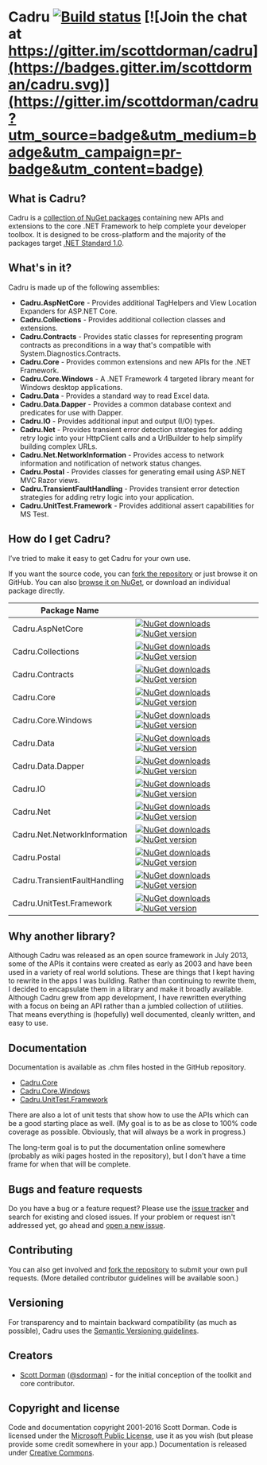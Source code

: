 # Cadru [![Build status](https://ci.appveyor.com/api/projects/status/3t0p4d04fyqtiun5?svg=true&retina=true)](https://ci.appveyor.com/project/scottdorman/cadru) [![Join the chat at https://gitter.im/scottdorman/cadru](https://badges.gitter.im/scottdorman/cadru.svg)](https://gitter.im/scottdorman/cadru?utm_source=badge&utm_medium=badge&utm_campaign=pr-badge&utm_content=badge)

## What is Cadru?
Cadru is a [collection of NuGet packages](https://www.nuget.org/packages?q=Tags%3A%22cadru%22) containing new APIs and extensions to the core .NET Framework to help complete your developer toolbox. It is designed to be cross-platform and the majority of the packages target [.NET Standard 1.0](https://docs.microsoft.com/en-us/dotnet/standard/library).

## What's in it?
Cadru is made up of the following assemblies:

* **Cadru.AspNetCore** - Provides additional TagHelpers and View Location Expanders for ASP.NET Core.
* **Cadru.Collections** - Provides additional collection classes and extensions.
* **Cadru.Contracts** - Provides static classes for representing program contracts as preconditions in a way that's compatible with System.Diagnostics.Contracts.
* **Cadru.Core** - Provides common extensions and new APIs for the .NET Framework.
* **Cadru.Core.Windows** - A .NET Framework 4 targeted library meant for Windows desktop applications.
* **Cadru.Data** - Provides a standard way to read Excel data.
* **Cadru.Data.Dapper** - Provides a common database context and predicates for use with Dapper.
* **Cadru.IO** - Provides additional input and output (I/O) types.
* **Cadru.Net** - Provides transient error detection strategies for adding retry logic into your HttpClient calls and a UrlBuilder to help simplify building complex URLs.
* **Cadru.Net.NetworkInformation** - Provides access to network information and notification of network status changes.
* **Cadru.Postal** - Provides classes for generating email using ASP.NET MVC Razor views.
* **Cadru.TransientFaultHandling** - Provides transient error detection strategies for adding retry logic into your application.
* **Cadru.UnitTest.Framework** - Provides additional assert capabilities for MS Test.

## How do I get Cadru?
I’ve tried to make it easy to get Cadru for your own use.

If you want the source code, you can [fork the repository](https://github.com/scottdorman/cadru/fork) or just browse it on GitHub.
You can also [browse it on NuGet](https://www.nuget.org/packages?q=Tags%3A%22cadru%22), or download an individual package directly.

| Package Name |  |
|-------|------|
|Cadru.AspNetCore|[![NuGet downloads](https://img.shields.io/nuget/dt/cadru.aspnetcore.svg)](http://www.nuget.org/packages/cadru.aspnetcore) [![NuGet version](https://img.shields.io/nuget/v/cadru.aspnetcore.svg)](http://www.nuget.org/packages/cadru.aspnetcore)|
|Cadru.Collections|[![NuGet downloads](https://img.shields.io/nuget/dt/cadru.collections.svg)](http://www.nuget.org/packages/cadru.collections) [![NuGet version](https://img.shields.io/nuget/v/cadru.collections.svg)](http://www.nuget.org/packages/cadru.collections)|
|Cadru.Contracts|[![NuGet downloads](https://img.shields.io/nuget/dt/cadru.contracts.svg)](http://www.nuget.org/packages/cadru.contracts) [![NuGet version](https://img.shields.io/nuget/v/cadru.contracts.svg)](http://www.nuget.org/packages/cadru.contracts)|
|Cadru.Core|[![NuGet downloads](https://img.shields.io/nuget/dt/cadru.core.svg)](http://www.nuget.org/packages/cadru.core) [![NuGet version](https://img.shields.io/nuget/v/cadru.core.svg)](http://www.nuget.org/packages/cadru.core)|
|Cadru.Core.Windows|[![NuGet downloads](https://img.shields.io/nuget/dt/cadru.core.windows.svg)](http://www.nuget.org/packages/cadru.core.windows) [![NuGet version](https://img.shields.io/nuget/v/cadru.core.windows.svg)](http://www.nuget.org/packages/cadru.core.windows)|
|Cadru.Data|[![NuGet downloads](https://img.shields.io/nuget/dt/cadru.data.svg)](http://www.nuget.org/packages/cadru.data) [![NuGet version](https://img.shields.io/nuget/v/cadru.data.svg)](http://www.nuget.org/packages/cadru.data)|
|Cadru.Data.Dapper|[![NuGet downloads](https://img.shields.io/nuget/dt/cadru.data.dapper.svg)](http://www.nuget.org/packages/cadru.data.dapper) [![NuGet version](https://img.shields.io/nuget/v/cadru.data.dapper.svg)](http://www.nuget.org/packages/cadru.data.dapper)|
|Cadru.IO|[![NuGet downloads](https://img.shields.io/nuget/dt/cadru.io.svg)](http://www.nuget.org/packages/cadru.io) [![NuGet version](https://img.shields.io/nuget/v/cadru.io.svg)](http://www.nuget.org/packages/cadru.io)|
|Cadru.Net|[![NuGet downloads](https://img.shields.io/nuget/dt/cadru.net.svg)](http://www.nuget.org/packages/cadru.net) [![NuGet version](https://img.shields.io/nuget/v/cadru.net.svg)](http://www.nuget.org/packages/cadru.net)|
|Cadru.Net.NetworkInformation|[![NuGet downloads](https://img.shields.io/nuget/dt/cadru.net.networkinformation.svg)](http://www.nuget.org/packages/cadru.net.networkinformation) [![NuGet version](https://img.shields.io/nuget/v/cadru.net.networkinformation.svg)](http://www.nuget.org/packages/cadru.net.networkinformation)|
|Cadru.Postal|[![NuGet downloads](https://img.shields.io/nuget/dt/cadru.postal.svg)](http://www.nuget.org/packages/cadru.postal) [![NuGet version](https://img.shields.io/nuget/v/cadru.postal.svg)](http://www.nuget.org/packages/cadru.postal)|
|Cadru.TransientFaultHandling|[![NuGet downloads](https://img.shields.io/nuget/dt/cadru.transientfaulthandling.svg)](http://www.nuget.org/packages/cadru.transientfaulthandling) [![NuGet version](https://img.shields.io/nuget/v/cadru.transientfaulthandling.svg)](http://www.nuget.org/packages/cadru.transientfaulthandling)|
|Cadru.UnitTest.Framework|[![NuGet downloads](https://img.shields.io/nuget/dt/cadru.unittest.framework.svg)](http://www.nuget.org/packages/cadru.unittest.framework) [![NuGet version](https://img.shields.io/nuget/v/cadru.unittest.framework.svg)](http://www.nuget.org/packages/cadru.unittest.framework)|

## Why another library?
Although Cadru was released as an open source framework in July 2013, some of the APIs it contains were created as early as 2003 and have been used in a variety of real world solutions. These are things that I kept having to rewrite in the apps I was building. Rather than continuing to rewrite them, I decided to encapsulate them in a library and make it broadly available. Although Cadru grew from app development, I have rewritten everything with a focus on being an API rather than a jumbled collection of utilities. That means everything is (hopefully) well documented, cleanly written, and easy to use.

## Documentation
Documentation is available as .chm files hosted in the GitHub repository.

* [Cadru.Core](https://github.com/scottdorman/cadru/blob/master/docs/Help/Cadru.Core.Documentation.chm?raw=true)
* [Cadru.Core.Windows](https://github.com/scottdorman/cadru/blob/master/docs/Help/Cadru.Core.Windows.Documentation.chm?raw=true)
* [Cadru.UnitTest.Framework](https://github.com/scottdorman/cadru/blob/master/docs/Help/Cadru.UnitTest.Framework.Documentation.chm?raw=true)

There are also a lot of unit tests that show how to use the APIs which can be a good starting place as well. (My goal is to as be as close to 100% code coverage as possible. Obviously, that will always be a work in progress.) 

The long-term goal is to put the documentation online somewhere (probably as wiki pages hosted in the repository), but I don't have a time frame for when that will be complete.

## Bugs and feature requests
Do you have a bug or a feature request? Please use the [issue tracker](https://github.com/scottdorman/cadru/issues) and search for existing and closed issues. If your problem or request isn't addressed yet, go ahead and [open a new issue](https://github.com/scottdorman/cadru/issues/new). 

## Contributing
You can also get involved and [fork the repository](https://github.com/scottdorman/cadru/fork) to submit your own pull requests. (More detailed contributor guidelines will be available soon.)

## Versioning
For transparency and to maintain backward compatibility (as much as possible), Cadru uses the [Semantic Versioning guidelines](http://semver.org/).

## Creators
* [Scott Dorman](http://about.me/scottdorman) ([@sdorman](http://twitter.com/sdorman)) - for the initial conception of the toolkit and core contributor.

## Copyright and license
Code and documentation copyright 2001-2016 Scott Dorman. Code is licensed under the [Microsoft Public License](http://opensource.org/licenses/Ms-PL.html), use it as you wish (but please 
provide some credit somewhere in your app.) Documentation is released under [Creative Commons](https://github.com/scottdorman/cadru/blob/master/docs/LICENSE).
